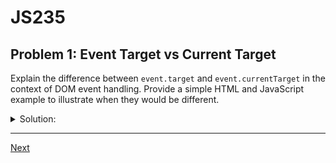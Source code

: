 # JS235
## Problem 1: Event Target vs Current Target

Explain the difference between `event.target` and `event.currentTarget` in the context of DOM event handling. Provide a simple HTML and JavaScript example to illustrate when they would be different.

<details>
<summary>Solution:</summary>

`event.target` is a reference to the element that originally dispatched the event. It's the innermost element that was clicked or interacted with. `event.currentTarget` is a reference to the element that the event listener is currently attached to.

In the case of event bubbling, these two can be different. If you attach a listener to a parent element (like a `<ul>`), `event.currentTarget` will always be the `<ul>`, while `event.target` will be the specific child element (like an `<li>`) that was clicked.

```html
<ul id="parent-list">
  <li>Item 1</li>
  <li>Item 2</li>
  <li>Item 3</li>
</ul>
```

```javascript
const list = document.getElementById('parent-list');

list.addEventListener('click', function(event) {
  console.log('event.target:', event.target.tagName); // -> LI
  console.log('event.currentTarget:', event.currentTarget.tagName); // -> UL
});
```

</details>

---

[Next](02.md)